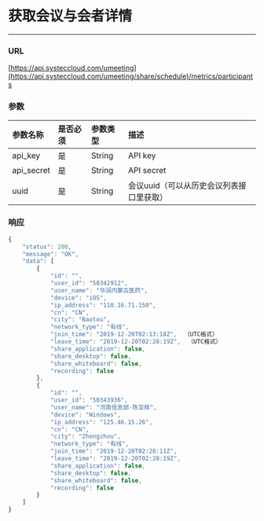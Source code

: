 # 获取会议与会者详情

---

### URL

[https://api.systeccloud.com/umeeting](https://api.systeccloud.com/umeeting/share/schedule)/metrics/participants

### 参数

| 参数名称 | 是否必须 | 参数类型 | 描述 |
| :--- | :--- | :--- | :--- |
| api\_key | 是 | String | API key |
| api\_secret | 是 | String | API secret |
| uuid | 是 | String | 会议uuid（可以从历史会议列表接口里获取） |

### 响应

```js
{
    "status": 200,
    "message": "OK",
    "data": [
        {
            "id": "",
            "user_id": "50342912",
            "user_name": "华润内蒙古医药",
            "device": "iOS",
            "ip_address": "110.16.71.150",
            "cn": "CN",
            "city": "Baotou",
            "network_type": "有线",
            "join_time": "2019-12-20T02:13:18Z",  （UTC格式）
            "leave_time": "2019-12-20T02:28:19Z",  （UTC格式）
            "share_application": false,
            "share_desktop": false,
            "share_whiteboard": false,
            "recording": false
        },
        {
            "id": "",
            "user_id": "50343936",
            "user_name": "河南信息部-陈亚辉",
            "device": "Windows",
            "ip_address": "125.46.15.26",
            "cn": "CN",
            "city": "Zhengzhou",
            "network_type": "有线",
            "join_time": "2019-12-20T02:28:11Z",
            "leave_time": "2019-12-20T02:28:19Z",
            "share_application": false,
            "share_desktop": false,
            "share_whiteboard": false,
            "recording": false
        }
    ]
}
```



